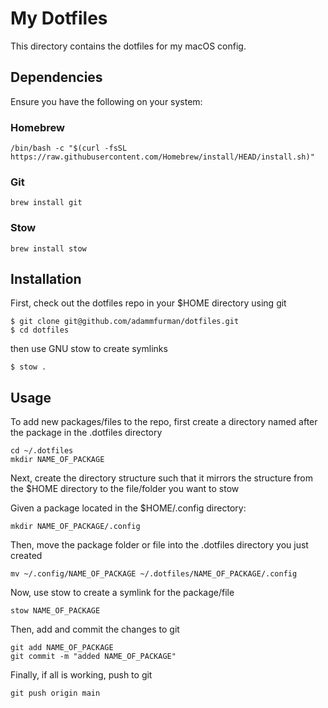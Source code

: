 # My Dotfiles

This directory contains the dotfiles for my macOS config.

## Dependencies

Ensure you have the following on your system:

### Homebrew

```
/bin/bash -c "$(curl -fsSL https://raw.githubusercontent.com/Homebrew/install/HEAD/install.sh)"
```

### Git

```
brew install git
```

### Stow

```
brew install stow
```

## Installation

First, check out the dotfiles repo in your $HOME directory using git

```
$ git clone git@github.com/adammfurman/dotfiles.git
$ cd dotfiles
```

then use GNU stow to create symlinks

```
$ stow .
```

## Usage

To add new packages/files to the repo, first create a directory named after the package in the .dotfiles directory

```
cd ~/.dotfiles
mkdir NAME_OF_PACKAGE
```

Next, create the directory structure such that it mirrors the structure from the $HOME directory to the file/folder you want to stow

Given a package located in the $HOME/.config directory:

```
mkdir NAME_OF_PACKAGE/.config
```

Then, move the package folder or file into the .dotfiles directory you just created

```
mv ~/.config/NAME_OF_PACKAGE ~/.dotfiles/NAME_OF_PACKAGE/.config
```

Now, use stow to create a symlink for the package/file

```
stow NAME_OF_PACKAGE
```

Then, add and commit the changes to git

```
git add NAME_OF_PACKAGE
git commit -m "added NAME_OF_PACKAGE"
```

Finally, if all is working, push to git

```
git push origin main
```
